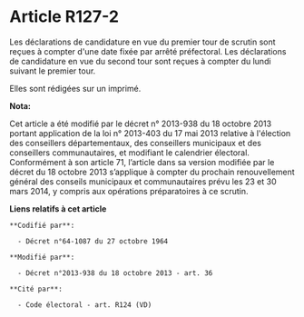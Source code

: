 # Article R127-2

Les déclarations de candidature en vue du premier tour de scrutin sont reçues à compter d'une date fixée par arrêté
préfectoral. Les déclarations de candidature en vue du second tour sont reçues à compter du lundi suivant le premier tour.

Elles sont rédigées sur un imprimé.

**Nota:**

Cet article a été modifié par le décret n° 2013-938 du 18 octobre 2013 portant application de la loi n° 2013-403 du 17 mai
2013 relative à l'élection des conseillers départementaux, des conseillers municipaux et des conseillers communautaires, et
modifiant le calendrier électoral. Conformément à son article 71, l’article dans sa version modifiée par le décret du 18
octobre 2013 s’applique à compter du prochain renouvellement général des conseils municipaux et communautaires prévu les 23
et 30 mars 2014, y compris aux opérations préparatoires à ce scrutin.

**Liens relatifs à cet article**

	**Codifié par**:

	  - Décret n°64-1087 du 27 octobre 1964

	**Modifié par**:

	  - Décret n°2013-938 du 18 octobre 2013 - art. 36

	**Cité par**:

	  - Code électoral - art. R124 (VD)
